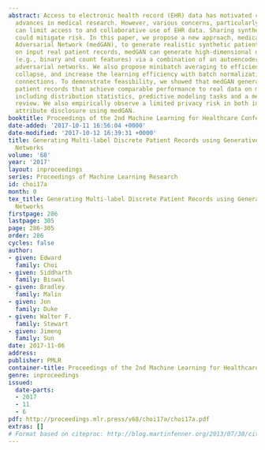 ```yaml
---
abstract: Access to electronic health record (EHR) data has motivated computational
  advances in medical research. However, various concerns, particularly over privacy,
  can limit access to and collaborative use of EHR data. Sharing synthetic EHR data
  could mitigate risk. In this paper, we propose a new approach, medical Generative
  Adversarial Network (medGAN), to generate realistic synthetic patient records. Based
  on input real patient records, medGAN can generate high-dimensional discrete variables
  (e.g., binary and count features) via a combination of an autoencoder and generative
  adversarial networks. We also propose minibatch averaging to efficiently avoid mode
  collapse, and increase the learning efficiency with batch normalization and shortcut
  connections. To demonstrate feasibility, we showed that medGAN generates synthetic
  patient records that achieve comparable performance to real data on many experiments
  including distribution statistics, predictive modeling tasks and a medical expert
  review. We also empirically observe a limited privacy risk in both identity and
  attribute disclosure using medGAN.
booktitle: Proceedings of the 2nd Machine Learning for Healthcare Conference
date-added: '2017-10-11 16:56:04 +0000'
date-modified: '2017-10-12 16:39:31 +0000'
title: Generating Multi-label Discrete Patient Records using Generative Adversarial
  Networks
volume: '68'
year: '2017'
layout: inproceedings
series: Proceedings of Machine Learning Research
id: choi17a
month: 0
tex_title: Generating Multi-label Discrete Patient Records using Generative Adversarial
  Networks
firstpage: 286
lastpage: 305
page: 286-305
order: 286
cycles: false
author:
- given: Edward
  family: Choi
- given: Siddharth
  family: Biswal
- given: Bradley
  family: Malin
- given: Jon
  family: Duke
- given: Walter F.
  family: Stewart
- given: Jimeng
  family: Sun
date: 2017-11-06
address: 
publisher: PMLR
container-title: Proceedings of the 2nd Machine Learning for Healthcare Conference
genre: inproceedings
issued:
  date-parts:
  - 2017
  - 11
  - 6
pdf: http://proceedings.mlr.press/v68/choi17a/choi17a.pdf
extras: []
# Format based on citeproc: http://blog.martinfenner.org/2013/07/30/citeproc-yaml-for-bibliographies/
---
```

